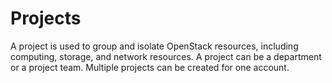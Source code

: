 # Projects<a name="EN-US_TOPIC_0141727099"></a>

A project is used to group and isolate OpenStack resources, including computing, storage, and network resources. A project can be a department or a project team. Multiple projects can be created for one account.

